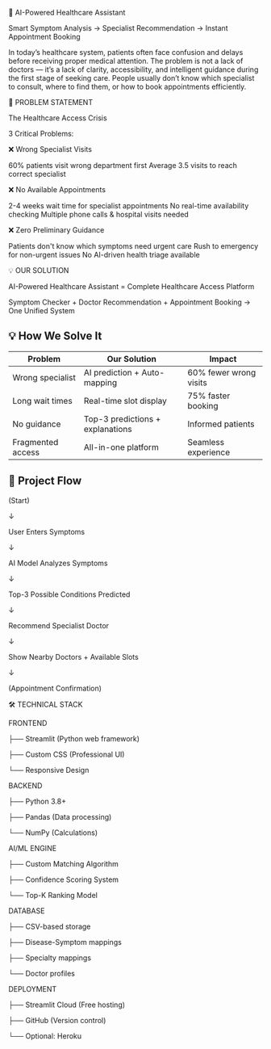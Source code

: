 🏥 AI-Powered Healthcare Assistant

Smart Symptom Analysis → Specialist Recommendation → Instant Appointment Booking

In today’s healthcare system, patients often face confusion and delays before receiving proper medical attention. The problem is not a lack of doctors — it’s a lack of clarity, accessibility, and intelligent guidance during the first stage of seeking care. People usually don’t know which specialist to consult, where to find them, or how to book appointments efficiently.

🎯 PROBLEM STATEMENT


The Healthcare Access Crisis

3 Critical Problems:


❌ Wrong Specialist Visits

60% patients visit wrong department first
Average 3.5 visits to reach correct specialist

❌ No Available Appointments

2-4 weeks wait time for specialist appointments
No real-time availability checking
Multiple phone calls & hospital visits needed

❌ Zero Preliminary Guidance

Patients don't know which symptoms need urgent care
Rush to emergency for non-urgent issues
No AI-driven health triage available

💡 OUR SOLUTION

AI-Powered Healthcare Assistant = Complete Healthcare Access Platform

Symptom Checker + Doctor Recommendation + Appointment Booking
                       ->
               One Unified System

## 💡 How We Solve It

| Problem | Our Solution | Impact |
|----------|-----------------------------|---------------------------|
| Wrong specialist | AI prediction + Auto-mapping | 60% fewer wrong visits |
| Long wait times | Real-time slot display | 75% faster booking |
| No guidance | Top-3 predictions + explanations | Informed patients |
| Fragmented access | All-in-one platform | Seamless experience |

## 🧩 Project Flow

(Start)

   ↓
   
User Enters Symptoms

   ↓
   
AI Model Analyzes Symptoms

   ↓
   
Top-3 Possible Conditions Predicted

   ↓
   
Recommend Specialist Doctor

   ↓
   
Show Nearby Doctors + Available Slots

   ↓
   
(Appointment Confirmation)

🛠️ TECHNICAL STACK

FRONTEND

├── Streamlit (Python web framework)

├── Custom CSS (Professional UI)

└── Responsive Design

BACKEND 

├── Python 3.8+

├── Pandas (Data processing)

└── NumPy (Calculations)

AI/ML ENGINE

├── Custom Matching Algorithm

├── Confidence Scoring System

└── Top-K Ranking Model

DATABASE

├── CSV-based storage

├── Disease-Symptom mappings

├── Specialty mappings

└── Doctor profiles

DEPLOYMENT

├── Streamlit Cloud (Free hosting)

├── GitHub (Version control)

└── Optional: Heroku

